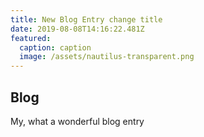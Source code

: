 ```yaml
---
title: New Blog Entry change title
date: 2019-08-08T14:16:22.481Z
featured:
  caption: caption
  image: /assets/nautilus-transparent.png
---
```

## Blog

My, what a wonderful blog entry
